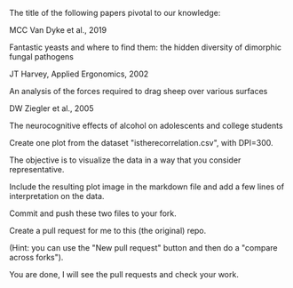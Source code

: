 The title of the following papers pivotal to our knowledge:


MCC Van Dyke et al., 2019

Fantastic yeasts and where to find them: the hidden diversity of dimorphic fungal pathogens


JT Harvey, Applied Ergonomics, 2002

An analysis of the forces required to drag sheep over various surfaces


DW Ziegler et al., 2005

The neurocognitive effects of alcohol on adolescents and college students



Create one plot from the dataset "istherecorrelation.csv", with DPI=300. 

The objective is to visualize the data in a way that you consider representative. 

Include the resulting plot image in the markdown file and add a few lines of interpretation on the data.

Commit and push these two files to your fork.

Create a pull request for me to this (the original) repo. 

(Hint: you can use the "New pull request" button and then do a "compare across forks").

You are done, I will see the pull requests and check your work.
